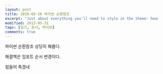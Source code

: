 ```yaml
---
layout: post
title: 2018-60-20 파이썬 순환참조
excerpt: "Just about everything you'll need to style in the theme: headings, paragraphs, blockquotes, tables, code blocks, and more."
modified: 2013-05-31
tags: [일기, 문서, 파이썬]
comments: true
---
```


파이썬 순환참조 상당히 해롭다.

해결책은 임포트 순서 변경이다.

힘들어 죽겠네